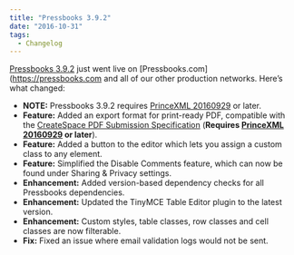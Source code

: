 ```yaml
---
title: "Pressbooks 3.9.2"
date: "2016-10-31"
tags: 
  - Changelog
---
```


[Pressbooks 3.9.2](https://github.com/pressbooks/pressbooks/releases/tag/v3.9.2) just went live on [Pressbooks.com](https://pressbooks.com and all of our other production networks. Here’s what changed:

- **NOTE:** Pressbooks 3.9.2 requires [PrinceXML 20160929](http://www.princexml.com/latest/) or later.
- **Feature:** Added an export format for print-ready PDF, compatible with the [CreateSpace PDF Submission Specification](https://www.createspace.com/ServicesWorkflow/ResourceDownload.do?id=1583) (**Requires [PrinceXML 20160929](http://www.princexml.com/latest/) or later**).
- **Feature:** Added a button to the editor which lets you assign a custom class to any element.
- **Feature:** Simplified the Disable Comments feature, which can now be found under Sharing & Privacy settings.
- **Enhancement:** Added version-based dependency checks for all Pressbooks dependencies.
- **Enhancement:** Updated the TinyMCE Table Editor plugin to the latest version.
- **Enhancement:** Custom styles, table classes, row classes and cell classes are now filterable.
- **Fix:** Fixed an issue where email validation logs would not be sent.
